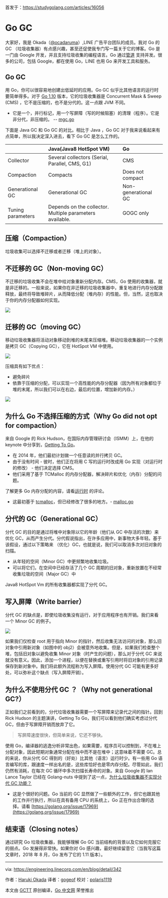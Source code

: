 首发于：https://studygolang.com/articles/16056

# Go GC

大家好，我是 Okada（[@ocadaruma](https://twitter.com/ocadaruma)）,LINE 广告平台团队的成员。我对 Go 的 GC （垃圾收集器）有点感兴趣，甚至还促使我专门写一篇关于它的博客。Go 是一门由 Google 开发，并且支持垃圾收集的编程语言。Go 通过[管道](https://tour.golang.org/concurrency/2) 支持并发。很多的公司，包括 Google，都在使用 Go，LINE 也用 Go 来开发工具和服务。

## Go GC

用 Go，你可以很容易地创建出低延时的应用。Go GC 似乎比其他语言的运行时要简单得多。对于 [Go 1.10](https://golang.org/doc/go1.10) 版本，它的垃圾收集器是 Concurrent Mask & Sweep (CMS) ，它不是压缩的，也不是分代的。这一点跟 JVM 不同。

- 它是一个，并行标记，用一个写屏障（写的时候阻塞）的清理（程序）。它是非分代，非压缩的。 -- [mgc.go](https://github.com/golang/go/blob/4d7cf3fedbc382215df5ff6167ee9782a9cc9375/src/runtime/mgc.go)

下面是 Java GC 和 Go GC 的对比。相比于 Java ，Go GC 对于我来说看起来有点简单，所以我决定深入进去，看下 Go GC 是怎么工作的。

|    | Java(Java8 HotSpot VM) | Go
| :- | :- | :- |
| Collector | Several collectors (Serial, Parallel, CMS, G1) | CMS |
| Compaction | Compacts | Does not compact |
| Generational GC | Generational GC | Non-generational GC |
| Tuning parameters | Depends on the collector. Multiple parameters available. | GOGC only |

## 压缩（Compaction）
垃圾收集可以选择不迁移或者迁移（堆上的对象）。

## 不迁移的 GC（Non-moving GC）

不迁移的垃圾收集不会在堆中给对象重新分配内存。CMS，Go 使用的收集器，就是非迁移的。一般来说，如果你在非迁移的垃圾收集器中，重复地进行内存分配跟释放，最终将导致堆碎片，从而降低分配（堆内存）的性能。但，当然，这也取决于你的内存分配器如何实现。

![](https://engineering.linecorp.com/image/2018/8/2/1533208430578.png)

## 迁移的 GC（moving GC）

移动垃圾收集器将活动对象移动到堆的末尾来压缩堆。移动垃圾收集器的一个实例是拷贝 GC（Copying GC），它在 HotSpot VM 中使用。

![](https://engineering.linecorp.com/image/2018/8/2/1533208420073.png)

压缩具有如下优点：

- 避免碎片
- 依靠于压缩的分配，可以实现一个高性能的内存分配器（因为所有对象都位于堆的末尾，所以我们可以在右边，最后的位置，增加新的内存。）

![](https://engineering.linecorp.com/image/2018/8/2/1533208398145.png)

## 为什么 Go 不选择压缩的方式（Why Go did not opt for compaction）

来自 Google 的 Rick Hudson，在国际内存管理研讨会（ISMM）上，在他的 keynote 中分享到，[Getting To Go](https://blog.golang.org/ismmkeynote)。

- 在 2014 年，他们最初计划做一个任意读的并行拷贝 GC。
- 由于没有时间 - 彼时，他们正在将用 C 写的运行时改成用 Go 实现（对运行时的修改） - 他们决定选择 CMS。
- 他们采用了基于 TCMalloc 的内存分配器，解决碎片和优化（内存）分配的问题。

了解更多 Go 内存分配的内容，请看[运行时](https://golang.org/doc/go1.4#runtime) 的评论。

- 这最初基于 [tcmalloc](http://goog-perftools.sourceforge.net/doc/tcmalloc.html)，但已经修改了很多的地方。- [malloc.go](https://github.com/golang/go/blob/release-branch.go1.10/src/runtime/malloc.go#L7)

## 分代的 GC（Generational GC）

分代 GC 的目的是通过将堆中对象除以它的年龄（他们从 GC 中存活的次数）来优化 GC，从而产生分代。分代假说指出，在许多应用中，新事物大多年轻。基于该假设，通过以下策略来 （优化）GC，也就是说，我们可以取消多次对旧对象的扫描。

- 从年轻的空间（Minor GC）中更频繁地收集垃圾。
- 可以将它们，在空间中已经存活了几个 GC 周期的旧对象，重新放置在不经常收集垃圾的空间（Major GC）中

Java8 HotSpot Vm 的所有收集器都实现了分代 GC。

## 写入屏障（Write barrier）

分代 GC 的缺点是，即使垃圾收集没有运行，对于应用程序也有开销。我们来看一个 Minor GC 的例子。

![](https://engineering.linecorp.com/image/2018/8/2/1533208408997.png)

如果我们仅检查 root 用于指向 Minor 的指针，然后收集无法访问的对象，那么旧对象中引用新对象（如图中的 obj2）会被意外地收集。但是，如果我们检查整个堆，包括旧对象以避免收集 Minor 对象（时产生的问题），那么对于分代 GC 来说就没有意义。因此，添加一个进程，以便在替换或重写引用时将旧对象的引用记录保存到新对象中。我们将此额外流程称为写入屏障。使用分代 GC 可能有更多好处，可以弥补这个缺点（写入屏障开销）。

## 为什么不使用分代 GC ？（Why not generational GC?）

正如我们之前看到的，分代垃圾收集器需要一个写屏障来记录代之间的指针。回到 Rick Hudson 的主题演讲，Getting To Go，我们可以看到他们确实考虑过分代 GC，但由于写屏障开销而放弃了它。

> 写屏障速度很快，但简单来说，它还不够快。

使用 Go，编译器的逃逸分析非常出色，如果需要，程序员可以控制到，不在堆上分配对象，因此短期对象通常分配在栈中而不是在堆中；这意味着不需要 GC。总的来说，你从分代 GC 得到的（好处）比其他（语言）运行时少。有一些用 Go 语言编写的库，跟速度一样出名的是，这些库恰好也是零内存分配。尽管如此，我们仍然有消耗，在每次 GC 循环中多次扫描长寿命的对象。来自 Google 的 Ian Lance Taylor 已经在 Golang-nuts 中提到了这一点，[为什么垃圾收集器不实现分代 GC 功能？](https://groups.google.com/forum/#!topic/golang-nuts/KJiyv2mV2pU)

- 这是个很好的问题。Go 当前的 GC 显然做了一些额外的工作，但它也跟其他的工作并行执行，所以在具有备用 CPU 的系统上，Go 正在作出合理的选择。请看 [https://golang.org/issue/17969](https://golang.org/issue/17969)

## 结束语（Closing notes）

通过研究 Go 垃圾收集器，我能够理解 Go GC 当前结构的背景以及它如何克服它的弱点。Go 发展得非常快。如果你对 Go 感兴趣，最好继续留意它（当我写这篇文章时，2018 年 8 月，Go 发布了它的 1.11 版本）。

---

via: https://engineering.linecorp.com/en/blog/detail/342

作者：[Haruki Okada](https://twitter.com/ocadaruma)
译者：[gogeof](https://github.com/gogeof)
校对：[polaris1119](https://github.com/polaris1119)

本文由 [GCTT](https://github.com/studygolang/GCTT) 原创编译，[Go 中文网](https://studygolang.com/) 荣誉推出
